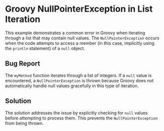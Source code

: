 # Groovy NullPointerException in List Iteration
This example demonstrates a common error in Groovy when iterating through a list that may contain null values.  The `NullPointerException` occurs when the code attempts to access a member (in this case, implicitly using the `println` statement) of a `null` object.

## Bug Report
The `myMethod` function iterates through a list of integers. If a `null` value is encountered, a `NullPointerException` is thrown because Groovy does not automatically handle null values gracefully in this type of iteration. 

## Solution
The solution addresses the issue by explicitly checking for `null` values before attempting to process them.  This prevents the `NullPointerException` from being thrown.